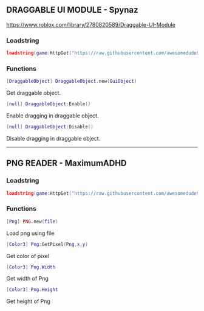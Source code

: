 ## DRAGGABLE UI MODULE - Spynaz
https://www.roblox.com/library/2780820589/Draggable-UI-Module

### Loadstring
```lua
loadstring(game:HttpGet("https://raw.githubusercontent.com/awesomedude939/roblox-scr/main/repost/drag.lua"))()
```

### Functions
```lua
[DraggableObject] DraggableObject.new(GuiObject)
```
Get draggable object.

```lua
[null] DraggableObject:Enable()
```
Enable dragging in draggable object.

```lua
[null] DraggableObject:Disable()
```
Disable dragging in draggable object.

------------------------------------------------------------

## PNG READER - MaximumADHD

### Loadstring

```lua
loadstring(game:HttpGet("https://raw.githubusercontent.com/awesomedude939/roblox-scr/main/repost/png_reader.lua"))()
```

### Functions
```lua
[Png] PNG.new(file)
```
Load png using file

```lua
[Color3] Png:GetPixel(Png,x,y)
```
Get color of pixel

```lua
[Color3] Png.Width
```
Get width of Png

```lua
[Color3] Png.Height
```
Get height of Png
